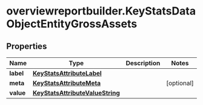 # overviewreportbuilder.KeyStatsDataObjectEntityGrossAssets

## Properties

Name | Type | Description | Notes
------------ | ------------- | ------------- | -------------
**label** | [**KeyStatsAttributeLabel**](KeyStatsAttributeLabel.md) |  | 
**meta** | [**KeyStatsAttributeMeta**](KeyStatsAttributeMeta.md) |  | [optional] 
**value** | [**KeyStatsAttributeValueString**](KeyStatsAttributeValueString.md) |  | 


